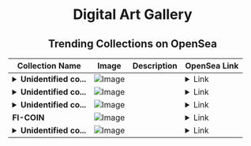 <div align="center">

# Digital Art Gallery

## Trending Collections on OpenSea

| Collection Name                       | Image                                                                                     | Description                       | OpenSea Link                                                                                          |
|---------------------------------------|-------------------------------------------------------------------------------------------|-----------------------------------|--------------------------------------------------------------------------------------------------------|
| **<details><summary>Unidentified co...</summary>Unidentified contract 2c803fdb-3c5f-494c-9846-c974101bcf55</details>** | ![Image](https://i.seadn.io/s/raw/files/654b7e9c6f93abe8d20f6c1ead4af558.png?w=500&auto=format?w=200&auto=format) |  | <details><summary>Link</summary>[Unidentified contract 2c803fdb-3c5f-494c-9846-c974101bcf55](https://opensea.io/collection/unidentified-contract-2c803fdb-3c5f-494c-9846-c974)</details> |
| **<details><summary>Unidentified co...</summary>Unidentified contract 2b1f5075-84f8-4dce-a47e-1bb87fdffed0</details>** | ![Image](https://i.seadn.io/s/raw/files/654b7e9c6f93abe8d20f6c1ead4af558.png?w=500&auto=format?w=200&auto=format) |  | <details><summary>Link</summary>[Unidentified contract 2b1f5075-84f8-4dce-a47e-1bb87fdffed0](https://opensea.io/collection/unidentified-contract-2b1f5075-84f8-4dce-a47e-1bb8)</details> |
| **<details><summary>Unidentified co...</summary>Unidentified contract dab7fdd5-62dd-4207-a333-23b0459730e6</details>** | ![Image](https://i.seadn.io/s/raw/files/654b7e9c6f93abe8d20f6c1ead4af558.png?w=500&auto=format?w=200&auto=format) |  | <details><summary>Link</summary>[Unidentified contract dab7fdd5-62dd-4207-a333-23b0459730e6](https://opensea.io/collection/unidentified-contract-dab7fdd5-62dd-4207-a333-23b0)</details> |
| **FI-COIN** | ![Image](https://i.seadn.io/s/raw/files/6e1e4d925fbdbbff65f2e1a633500ba7.png?w=500&auto=format?w=200&auto=format) |  | <details><summary>Link</summary>[FI-COIN](https://opensea.io/collection/fi-coin-1)</details> |
| **<details><summary>Unidentified co...</summary>Unidentified contract d13a6d66-372f-42db-af47-a016e1de4591</details>** | ![Image](https://i.seadn.io/s/raw/files/654b7e9c6f93abe8d20f6c1ead4af558.png?w=500&auto=format?w=200&auto=format) |  | <details><summary>Link</summary>[Unidentified contract d13a6d66-372f-42db-af47-a016e1de4591](https://opensea.io/collection/unidentified-contract-d13a6d66-372f-42db-af47-a016)</details> |

</div>